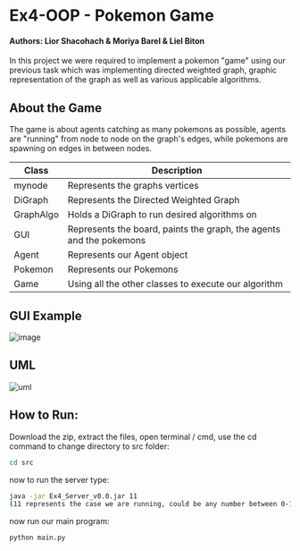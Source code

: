 # Ex4-OOP - Pokemon Game
#### Authors: Lior Shacohach & Moriya Barel & Liel Biton

In this project we were required to implement a pokemon "game" using our previous task which was implementing directed weighted graph, graphic representation of the graph
as well as various applicable algorithms.

## About the Game

The game is about agents catching as many pokemons as possible, agents are "running" from node to node on the graph's edges, while pokemons are spawning on edges in between nodes.


| Class | Description |
| ------ | ------ |
| mynode | Represents the graphs vertices |
| DiGraph | Represents the Directed Weighted Graph |
| GraphAlgo | Holds a DiGraph to run desired algorithms on |
| GUI | Represents the board, paints the graph, the agents and the pokemons |
| Agent | Represents our Agent object |
| Pokemon | Represents our Pokemons |
| Game | Using all the other classes to execute our algorithm |

## GUI Example
![image](https://i.imgur.com/jrQfj8D.png)


## UML
![uml](https://i.imgur.com/51xr2pf.png)

## How to Run:

Download the zip, extract the files, open terminal / cmd, use the cd command to change directory to src folder:
```sh
cd src
```
now to run the server type:
```sh
java -jar Ex4_Server_v0.0.jar 11
(11 represents the case we are running, could be any number between 0-15)
```
now run our main program:
```sh
python main.py
```

